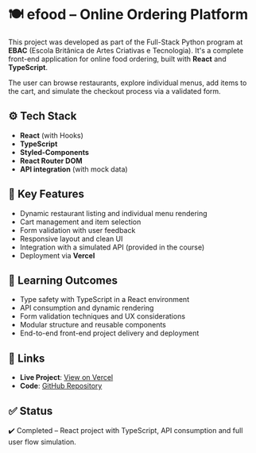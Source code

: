 # 🍽️ efood – Online Ordering Platform

This project was developed as part of the Full-Stack Python program at **EBAC** (Escola Britânica de Artes Criativas e Tecnologia). It's a complete front-end application for online food ordering, built with **React** and **TypeScript**.

The user can browse restaurants, explore individual menus, add items to the cart, and simulate the checkout process via a validated form.

## ⚙️ Tech Stack

- **React** (with Hooks)
- **TypeScript**
- **Styled-Components**
- **React Router DOM**
- **API integration** (with mock data)

## 🚀 Key Features

- Dynamic restaurant listing and individual menu rendering
- Cart management and item selection
- Form validation with user feedback
- Responsive layout and clean UI
- Integration with a simulated API (provided in the course)
- Deployment via **Vercel**

## 🎯 Learning Outcomes

- Type safety with TypeScript in a React environment
- API consumption and dynamic rendering
- Form validation techniques and UX considerations
- Modular structure and reusable components
- End-to-end front-end project delivery and deployment

## 🔗 Links

- **Live Project**: [View on Vercel](https://your-vercel-link.com) <!-- substitua aqui -->
- **Code**: [GitHub Repository](https://github.com/Bruno-Alvez/efood)

## ✅ Status

✔️ Completed – React project with TypeScript, API consumption and full user flow simulation.
